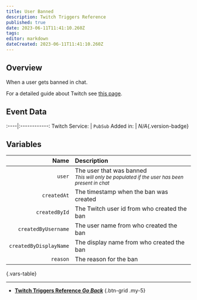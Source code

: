 ```yaml
---
title: User Banned
description: Twitch Triggers Reference
published: true
date: 2023-06-11T11:41:10.260Z
tags: 
editor: markdown
dateCreated: 2023-06-11T11:41:10.260Z
---
```


## Overview
When a user gets banned in chat.

For a detailed guide about Twitch see [this page](/Platforms/Twitch).

## Event Data
:----|:------------:
Twitch Service: | `PubSub`
Added in: | *N/A*{.version-badge}

## Variables
Name | Description
----:|:------------
`user` | The user that was banned <br> <small>*This will only be populated if the user has been present in chat*</small>
`createdAt` | The timestamp when the ban was created
`createdById` | The Twitch user id from who created the ban 
`createdByUsername` | The user name from who created the ban
`createdByDisplayName` | The display name from who created the ban
`reason` | The reason for the ban
{.vars-table}

---

- [<i class="mdi mdi-chevron-left"></i>**Twitch Triggers Reference *Go Back***](/Triggers/Twitch)
{.btn-grid .my-5}